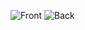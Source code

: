 ![Front](https://raw.githubusercontent.com/site-3/design/master/class-flyer-2014-spring/front.png)
![Back](https://raw.githubusercontent.com/site-3/design/master/class-flyer-2014-spring/back.png)
